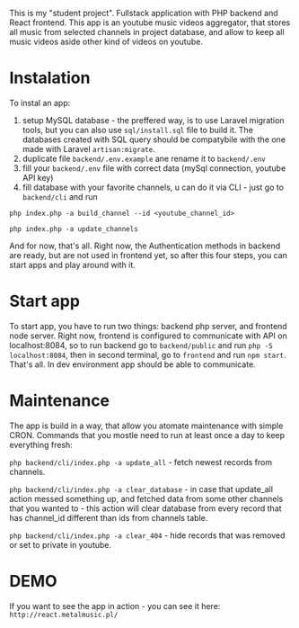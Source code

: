 This is my "student project". Fullstack application with PHP backend and React frontend. This app is an youtube music videos aggregator, that stores all music from selected channels in project database, and allow to keep all music videos aside other kind of videos on youtube.

# Instalation

To instal an app:

1. setup MySQL database - the preffered way, is to use Laravel migration tools, but you can also use `sql/install.sql` file to build it. The databases created with SQL query should be compatybile with the one made with Laravel ```artisan:migrate```.
2. duplicate file `backend/.env.example` ane rename it to `backend/.env`
3. fill your `backend/.env` file with correct data (mySql connection, youtube API key)
4. fill database with your favorite channels, u can do it via CLI - just go to `backend/cli` and run

`php index.php -a build_channel --id <youtube_channel_id>`

`php index.php -a update_channels`

And for now, that's all. Right now, the Authentication methods in backend are ready, but are not used in frontend yet, so after this four steps, you can start apps and play around with it.

# Start app

To start app, you have to run two things: backend php server, and frontend node server. Right now, frontend is configured to communicate with API on localhost:8084, so to run backend go to `backend/public` and run `php -S localhost:8084`, then in second terminal, go to `frontend` and run `npm start`. That's all. In dev environment app should be able to communicate.

# Maintenance

The app is build in a way, that allow you atomate maintenance with simple CRON. Commands that you mostle need to run at least once a day to keep everything fresh:

`php backend/cli/index.php -a update_all` - fetch newest records from channels.

`php backend/cli/index.php -a clear_database` - in case that update_all action messed something up, and fetched data from some other channels that you wanted to - this action will clear database from every record that has channel_id different than ids from channels table.

`php backend/cli/index.php -a clear_404` - hide records that was removed or set to private in youtube.

# DEMO

If you want to see the app in action - you can see it here: `http://react.metalmusic.pl/`
